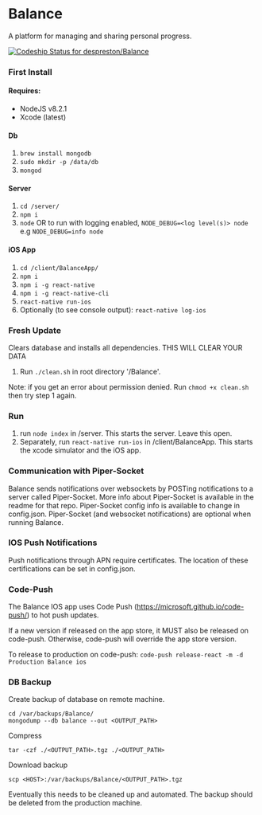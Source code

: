 # Balance
A platform for managing and sharing personal progress.

[![Codeship Status for despreston/Balance](https://app.codeship.com/projects/85799e90-db62-0134-2f95-72ee877a79e5/status?branch=master)](https://app.codeship.com/projects/204010)

### First Install
#### Requires:
- NodeJS v8.2.1
- Xcode (latest)

#### Db
1. `brew install mongodb`
2. `sudo mkdir -p /data/db`
3. `mongod`

#### Server
1. `cd /server/`
1. `npm i`
2. `node` OR to run with logging enabled, `NODE_DEBUG=<log level(s)> node` e.g `NODE_DEBUG=info node`

#### iOS App
1. `cd /client/BalanceApp/`
2. `npm i`
3. `npm i -g react-native`
4. `npm i -g react-native-cli`
5. `react-native run-ios`
6. Optionally (to see console output): `react-native log-ios`

### Fresh Update
Clears database and installs all dependencies. THIS WILL CLEAR YOUR DATA

1. Run `./clean.sh` in root directory '/Balance'.

Note: if you get an error about permission denied. Run `chmod +x clean.sh` then try step 1 again.

### Run

1. run `node index` in /server. This starts the server. Leave this open.
2. Separately, run `react-native run-ios` in /client/BalanceApp. This starts the xcode simulator and the iOS app.

### Communication with Piper-Socket
Balance sends notifications over websockets by POSTing notifications to a server called Piper-Socket. More info about Piper-Socket is available in the readme for that repo. Piper-Socket config info is available to change in config.json. Piper-Socket (and websocket notifications) are optional when running Balance.

### IOS Push Notifications
Push notifications through APN require certificates. The location of these certifications can be set in config.json.

### Code-Push
The Balance IOS app uses Code Push (https://microsoft.github.io/code-push/) to hot push updates.

If a new version if released on the app store, it MUST also be released on code-push. Otherwise, code-push will override the app store version.

To release to production on code-push:
`code-push release-react -m -d Production Balance ios`

### DB Backup

Create backup of database on remote machine.
```
cd /var/backups/Balance/
mongodump --db balance --out <OUTPUT_PATH>
```

Compress
```
tar -czf ./<OUTPUT_PATH>.tgz ./<OUTPUT_PATH>
```

Download backup
```
scp <HOST>:/var/backups/Balance/<OUTPUT_PATH>.tgz
```

Eventually this needs to be cleaned up and automated. The backup should be deleted from the production machine.
